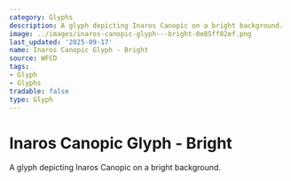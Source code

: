 ```yaml
---
category: Glyphs
description: A glyph depicting Inaros Canopic on a bright background.
image: ../images/inaros-canopic-glyph---bright-0e85ff82ef.png
last_updated: '2025-09-17'
name: Inaros Canopic Glyph - Bright
source: WFCD
tags:
- Glyph
- Glyphs
tradable: false
type: Glyph
---
```


# Inaros Canopic Glyph - Bright

A glyph depicting Inaros Canopic on a bright background.

